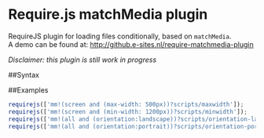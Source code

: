 Require.js matchMedia plugin
=========================

RequireJS plugin for loading files conditionally, based on `matchMedia`. <br>
A demo can be found at: http://github.e-sites.nl/require-matchmedia-plugin

<em>Disclaimer: this plugin is still work in progress</em>

##Syntax


##Examples
```js
requirejs(['mm!(screen and (max-width: 500px))?scripts/maxwidth']);
requirejs(['mm!(screen and (min-width: 1200px))?scripts/minwidth']);
requirejs(['mm!(all and (orientation:landscape))?scripts/orientation-landscape']);
requirejs(['mm!(all and (orientation:portrait))?scripts/orientation-portrait']);
```
